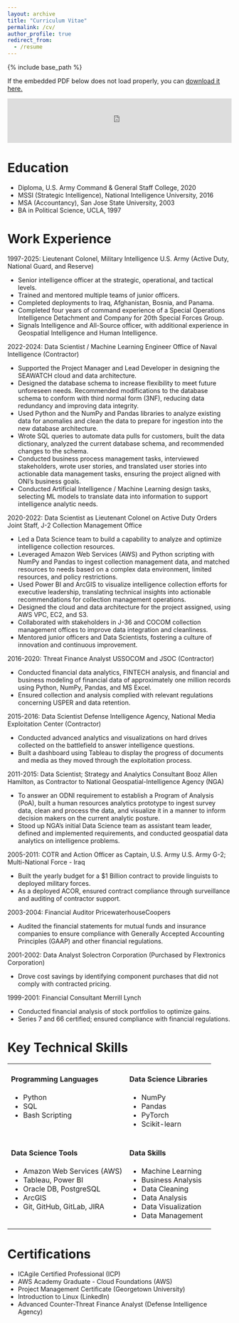 ```yaml
---
layout: archive
title: "Curriculum Vitae"
permalink: /cv/
author_profile: true
redirect_from:
  - /resume
---
```


{% include base_path %}

If the embedded PDF below does not load properly, you can <u><a href="https://sethlabadie.github.io/files/Resume_Labadie_20250521_Data_Scientist.pdf">download it here.</a></u>
<br/>

<embed src="https://sethlabadie.github.io/files/Resume_Labadie_20250521_Data_Scientist.pdf" type="application/pdf" width="100%" height="100vh" />


Education
======

* Diploma, U.S. Army Command & General Staff College, 2020
* MSSI (Strategic Intelligence), National Intelligence University, 2016
* MSA (Accountancy), San Jose State University, 2003
* BA in Political Science, UCLA, 1997

Work Experience
======

1997-2025: Lieutenant Colonel, Military Intelligence
U.S. Army (Active Duty, National Guard, and Reserve)
  * Senior intelligence officer at the strategic, operational, and tactical levels.
  * Trained and mentored multiple teams of junior officers.
  * Completed deployments to Iraq, Afghanistan, Bosnia, and Panama.
  * Completed four years of command experience of a Special Operations Intelligence Detachment and Company for 20th Special Forces Group.
  * Signals Intelligence and All-Source officer, with additional experience in Geospatial Intelligence and Human Intelligence.

2022-2024: Data Scientist / Machine Learning Engineer
Office of Naval Intelligence (Contractor)
  * Supported the Project Manager and Lead Developer in designing the SEAWATCH cloud and data architecture.
  * Designed the database schema to increase flexibility to meet future unforeseen needs. Recommended modifications to the database schema to conform with third normal form (3NF), reducing data redundancy and improving data integrity.
  * Used Python and the NumPy and Pandas libraries to analyze existing data for anomalies and clean the data to prepare for ingestion into the new database architecture.
  * Wrote SQL queries to automate data pulls for customers, built the data dictionary, analyzed the current database schema, and recommended changes to the schema.
  * Conducted business process management tasks, interviewed
stakeholders, wrote user stories, and translated user stories into actionable data management tasks, ensuring the project aligned with ONI’s business goals.
  * Conducted Artificial Intelligence / Machine Learning design tasks, selecting ML models to translate data into information to support intelligence analytic needs.

2020-2022: Data Scientist as Lieutenant Colonel on Active Duty Orders
Joint Staff, J-2 Collection Management Office
  * Led a Data Science team to build a capability to analyze and optimize intelligence collection resources.
  * Leveraged Amazon Web Services (AWS) and Python scripting with NumPy and Pandas to ingest collection management data, and matched resources to needs based on a complex data environment, limited resources, and policy restrictions.
  * Used Power BI and ArcGIS to visualize intelligence collection efforts for executive leadership, translating technical insights into actionable recommendations for collection management operations.
  * Designed the cloud and data architecture for the project assigned, using AWS VPC, EC2, and S3.
  * Collaborated with stakeholders in J-36 and COCOM collection management offices to improve data integration and cleanliness.
  * Mentored junior officers and Data Scientists, fostering a culture of innovation and continuous improvement.

2016-2020: Threat Finance Analyst
USSOCOM and JSOC (Contractor)

  * Conducted financial data analytics, FINTECH analysis, and financial and business modeling of financial data of approximately one million records using Python, NumPy, Pandas, and MS Excel.
  * Ensured collection and analysis complied with relevant regulations concerning USPER and data retention.

2015-2016: Data Scientist
Defense Intelligence Agency, National Media Exploitation Center (Contractor)
  * Conducted advanced analytics and visualizations on hard drives collected on the battlefield to answer intelligence questions.
  * Built a dashboard using Tableau to display the progress of documents and media as they moved through the exploitation process.

2011-2015: Data Scientist; Strategy and Analytics Consultant
Booz Allen Hamilton, as Contractor to National Geospatial-Intelligence Agency (NGA)
  * To answer an ODNI requirement to establish a Program of Analysis (PoA), built a human resources analytics prototype to ingest survey data, clean and process the data, and visualize it in a manner to inform decision makers on the current analytic posture.
  * Stood up NGA’s initial Data Science team as assistant team leader, defined and implemented requirements, and conducted geospatial data analytics on intelligence problems.

2005-2011: COTR and Action Officer as Captain, U.S. Army
U.S. Army G-2; Multi-National Force - Iraq
  * Built the yearly budget for a $1 Billion contract to provide linguists to deployed military forces.
  * As a deployed ACOR, ensured contract compliance through surveillance and auditing of contractor support.

2003-2004: Financial Auditor
PricewaterhouseCoopers
  * Audited the financial statements for mutual funds and insurance companies to ensure compliance with Generally Accepted Accounting Principles (GAAP) and other financial regulations.

2001-2002: Data Analyst
Solectron Corporation (Purchased by Flextronics Corporation)
  * Drove cost savings by identifying component purchases that did not comply with contracted pricing.

1999-2001: Financial Consultant
Merrill Lynch

  * Conducted financial analysis of stock portfolios to optimize gains.
  * Series 7 and 66 certified; ensured compliance with financial regulations.


Key Technical Skills
======

<table>
    <tr>
        <td valign="top">
            <h4>Programming Languages</h4>
            <ul>
                <li>Python</li>
                <li>SQL</li>
                <li>Bash Scripting</li>
            </ul>
        </td>
        <td valign="top">
            <h4>Data Science Libraries</h4>
            <ul>
                <li>NumPy</li>
                <li>Pandas</li>
                <li>PyTorch</li>
                <li>Scikit-learn</li>
            </ul>
        </td>
    </tr>
    <tr>
        <td valign="top">
            <h4>Data Science Tools</h4>
            <ul>
                <li>Amazon Web Services (AWS)</li>
                <li>Tableau, Power BI</li>
                <li>Oracle DB, PostgreSQL</li>
                <li>ArcGIS</li>
                <li>Git, GitHub, GitLab, JIRA</li>
            </ul>
        </td>
        <td valign="top">
            <h4>Data Skills</h4>
            <ul>
                <li>Machine Learning</li>
                <li>Business Analysis</li>
                <li>Data Cleaning</li>
                <li>Data Analysis</li>
                <li>Data Visualization</li>
                <li>Data Management</li>
            </ul>
        </td>
    </tr>
</table>


Certifications
======

* ICAgile Certified Professional (ICP)
* AWS Academy Graduate - Cloud Foundations (AWS)
* Project Management Certificate (Georgetown University)
* Introduction to Linux (LinkedIn)
* Advanced Counter-Threat Finance Analyst (Defense Intelligence Agency)
